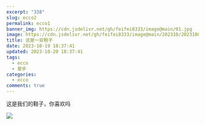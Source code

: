 ```yaml
---
excerpt: "338"
slug: ecco2
permalink: ecco1
banner_img: https://cdn.jsdelivr.net/gh/feifei8333/image@main/01.jpg
image: https://cdn.jsdelivr.net/gh/feifei8333/image@main/202310/202310021729107.jpg
title: 这是一双鞋子
date: 2023-10-19 18:37:41
updated: 2023-10-20 18:37:41
tags:
  - ecco
  - 爱步
categories:
  - ecco
comments: true
---
```

这是我们的鞋子，你喜欢吗

![](https://cdn.jsdelivr.net/gh/feifei8333/image@main/1.jpg)
